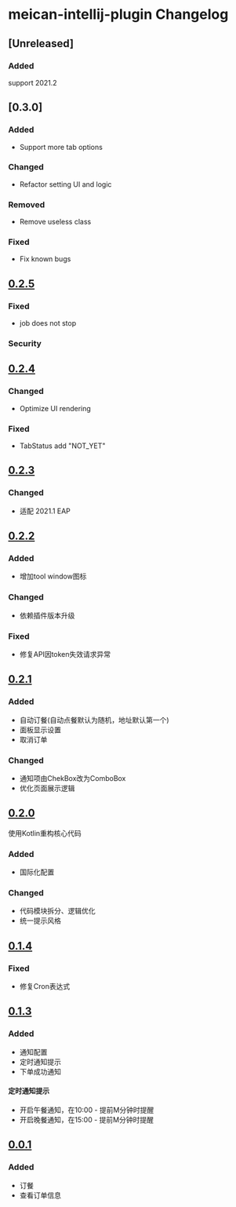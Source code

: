 <!-- Keep a Changelog guide -> https://keepachangelog.com -->

# meican-intellij-plugin Changelog

## [Unreleased]
### Added
support 2021.2

## [0.3.0]
### Added
- Support more tab options
### Changed
- Refactor setting UI and logic
### Removed
- Remove useless class
### Fixed
- Fix known bugs

## [0.2.5](https://github.com/motui/meican-intellij-plugin/releases/tag/v0.2.5)
### Fixed
- job does not stop 

### Security
## [0.2.4](https://github.com/motui/meican-intellij-plugin/releases/tag/v0.2.4)
### Changed
- Optimize UI rendering
### Fixed
- TabStatus add "NOT_YET"

## [0.2.3](https://github.com/motui/meican-intellij-plugin/releases/tag/v0.2.3)
### Changed
- 适配 2021.1 EAP
## [0.2.2](https://github.com/motui/meican-intellij-plugin/releases/tag/v0.2.2)
### Added
- 增加tool window图标
### Changed
- 依赖插件版本升级
### Fixed
- 修复API因token失效请求异常

## [0.2.1](https://github.com/motui/meican-intellij-plugin/releases/tag/v0.2.1)
### Added
- 自动订餐(自动点餐默认为随机，地址默认第一个)
- 面板显示设置
- 取消订单
### Changed
- 通知项由ChekBox改为ComboBox
- 优化页面展示逻辑

## [0.2.0](https://github.com/motui/meican-intellij-plugin/releases/tag/v0.2.0)
使用Kotlin重构核心代码
### Added
- 国际化配置
### Changed
- 代码模块拆分、逻辑优化
- 统一提示风格

## [0.1.4](https://github.com/motui/meican-intellij-plugin/releases/tag/v0.1.4)
### Fixed
- 修复Cron表达式

## [0.1.3](https://github.com/motui/meican-intellij-plugin/releases/tag/v0.1.3)
### Added
- 通知配置
- 定时通知提示
- 下单成功通知
#### 定时通知提示
- 开启午餐通知，在10:00 - 提前M分钟时提醒
- 开启晚餐通知，在15:00 - 提前M分钟时提醒

## [0.0.1](https://github.com/motui/meican-intellij-plugin/releases/tag/v0.0.1)
### Added
- 订餐
- 查看订单信息